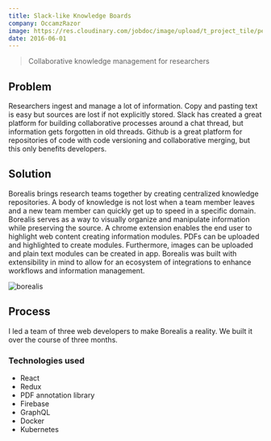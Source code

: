 ```yaml
---
title: Slack-like Knowledge Boards
company: OccamzRazor
image: https://res.cloudinary.com/jobdoc/image/upload/t_project_tile/pexels-photo-212286_jxfmrq.jpg
date: 2016-06-01
---
```


> Collaborative knowledge management for researchers

## Problem
Researchers ingest and manage a lot of information. Copy and pasting text is easy but sources are lost if not explicitly stored. Slack has created a great platform for building collaborative processes around a chat thread, but information gets forgotten in old threads. Github is a great platform for repositories of code with code versioning and collaborative merging, but this only benefits developers. 

## Solution
Borealis brings research teams together by creating centralized knowledge repositories. A body of knowledge is not lost when a team member leaves and a new team member can quickly get up to speed in a specific domain. Borealis serves as a way to visually organize and manipulate information while preserving the source. A chrome extension enables the end user to highlight web content creating information modules. PDFs can be uploaded and highlighted to create modules. Furthermore, images can be uploaded and plain text modules can be created in app. Borealis was built with extensibility in mind to allow for an ecosystem of integrations to enhance workflows and information management.

![borealis](https://res.cloudinary.com/jobdoc/image/upload/purposeboard_ghtztl.png)

## Process
I led a team of three web developers to make Borealis a reality. We built it over the course of three months.

### Technologies used
- React
- Redux
- PDF annotation library
- Firebase
- GraphQL
- Docker
- Kubernetes


